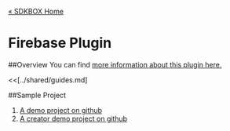[&#171; SDKBOX Home](http://sdkbox.com)

<h1>Firebase Plugin</h1>

##Overview
You can find [more information about this plugin here.](http://www.cocos2d-x.org/sdkbox/firebase)


<<[../shared/guides.md]


##Sample Project

1. [A demo project on github](https://github.com/sdkbox/sdkbox-sample-firebase)
2. [A creator demo project on github](https://github.com/sdkbox/sdkbox-sample-ccc200/tree/firebase)
